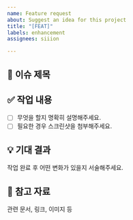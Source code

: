 ```yaml
---
name: Feature request
about: Suggest an idea for this project
title: "[FEAT]"
labels: enhancement
assignees: siiion

---
```


## 📌 이슈 제목

## ✅ 작업 내용
- [ ] 무엇을 할지 명확히 설명해주세요.
- [ ] 필요한 경우 스크린샷을 첨부해주세요.

## 💡 기대 결과
작업 완료 후 어떤 변화가 있을지 서술해주세요.

## 📝 참고 자료
관련 문서, 링크, 이미지 등
